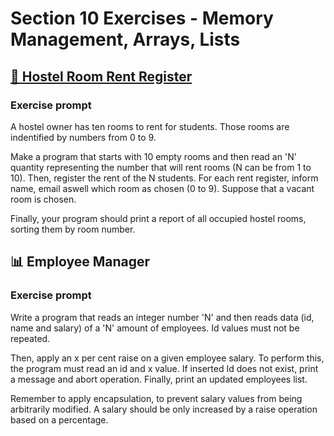 # Section 10 Exercises - Memory Management, Arrays, Lists

## [🏨 Hostel Room Rent Register](./application/HostelTenantRegister.java)

### Exercise prompt
A hostel owner has ten rooms to rent for students. Those rooms are indentified by numbers  from 0 to 9.

Make a program that starts with 10 empty rooms and then read an 'N' quantity representing the   number that will rent rooms (N can be from 1 to 10). Then, register the rent of the N students.
For each rent register, inform name, email aswell which room as chosen (0 to 9). Suppose that  a vacant room is chosen. 

Finally, your program should print a report of all occupied hostel rooms, sorting them by room number.

## 📊 Employee Manager

### Exercise prompt

Write a program that reads an integer number 'N' and then reads data (id, name and salary) of a 'N' amount of employees. Id values must not be repeated.

Then, apply an x per cent raise on a given employee salary. To perform this, the program must read an id and x value. If inserted Id does not exist, print a message and abort operation. Finally, print an updated employees list.

Remember to apply encapsulation, to prevent salary values from being arbitrarily modified. A salary should be only increased by a raise operation based on a percentage.

